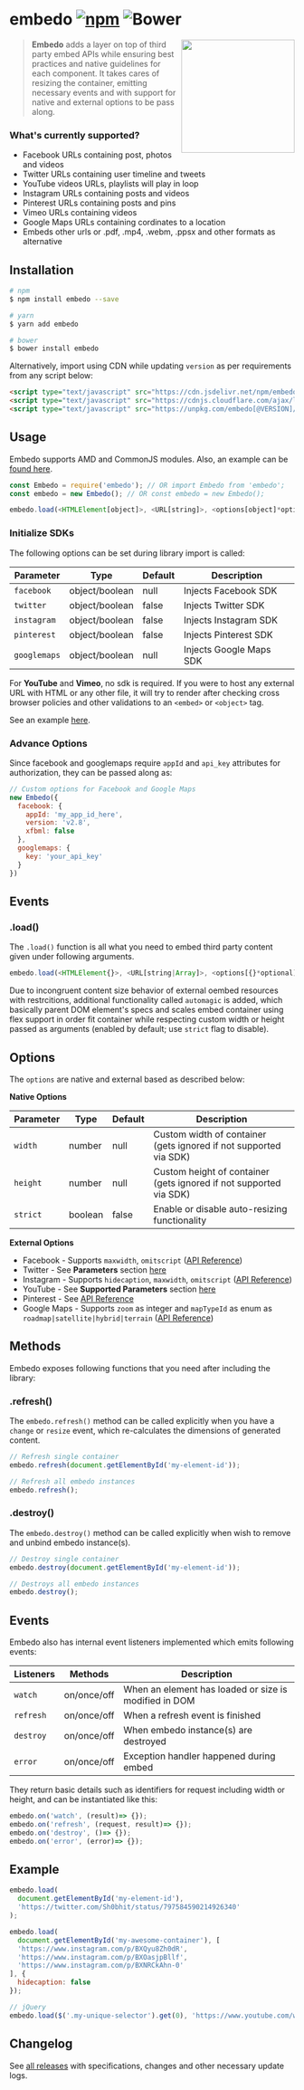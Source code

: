 # embedo [![npm](https://img.shields.io/npm/v/embedo.svg)](https://npmjs.org/package/embedo) ![Bower](https://img.shields.io/bower/v/embedo.svg)

<img src="https://cdn01.onzu.com/2017/3/5/14/embedo.png" height="200" align="right">

> **Embedo** adds a layer on top of third party embed APIs while ensuring best practices and native guidelines for each component. It takes cares of resizing the container, emitting necessary events and with support for native and external options to be pass along.

### What's currently supported?

* Facebook URLs containing post, photos and videos
* Twitter URLs containing user timeline and tweets
* YouTube videos URLs, playlists will play in loop
* Instagram URLs containing posts and videos
* Pinterest URLs containing posts and pins
* Vimeo URLs containing videos
* Google Maps URLs containing cordinates to a location
* Embeds other urls or .pdf, .mp4, .webm, .ppsx and other formats as alternative

## Installation

```sh
# npm
$ npm install embedo --save

# yarn
$ yarn add embedo

# bower
$ bower install embedo
```

Alternatively, import using CDN while updating `version` as per requirements from any script below:

```html
<script type="text/javascript" src="https://cdn.jsdelivr.net/npm/embedo/embedo.min.js"></script>
<script type="text/javascript" src="https://cdnjs.cloudflare.com/ajax/libs/embedo[/VERSION]/embedo.js"></script>
<script type="text/javascript" src="https://unpkg.com/embedo[@VERSION]/embedo.min.js"></script>
```

## Usage

Embedo supports AMD and CommonJS modules. Also, an example can be [found here](https://github.com/shobhitsharma/embedo/tree/master/docs/example).

```js
const Embedo = require('embedo'); // OR import Embedo from 'embedo';
const embedo = new Embedo(); // OR const embedo = new Embedo();

embedo.load(<HTMLElement[object]>, <URL[string]>, <options[object]*optional>);
```

### Initialize SDKs

The following options can be set during library import is called:

| Parameter       | Type     | Default    | Description                                    |
| -------------   |----------|------------|------------------------------------------------|
| `facebook`      | object/boolean   | null       | Injects Facebook SDK                           |
| `twitter`       | object/boolean  | false       | Injects Twitter SDK                            |
| `instagram`     | object/boolean  | false       | Injects Instagram SDK                          |
| `pinterest`     | object/boolean  | false      | Injects Pinterest SDK                          |
| `googlemaps`    | object/boolean   | null       | Injects Google Maps SDK                        |

For **YouTube** and **Vimeo**, no sdk is required. If you were to host any external URL with HTML or any other file, it will try to render after checking cross browser policies and other validations to an `<embed>` or `<object>` tag.

See an example [here](https://github.com/shobhitsharma/embedo/tree/master/docs/js/main.js).

### Advance Options

Since facebook and googlemaps require `appId` and `api_key` attributes for authorization, they can be passed along as:

```js
// Custom options for Facebook and Google Maps
new Embedo({
  facebook: {
    appId: 'my_app_id_here',
    version: 'v2.8',
    xfbml: false
  },
  googlemaps: {
    key: 'your_api_key'
  }
})
```

## Events

### .load()

The `.load()` function is all what you need to embed third party content given under following arguments. 

```js
embedo.load(<HTMLElement{}>, <URL[string|Array]>, <options[{}*optional]>)
```

Due to incongruent content size behavior of external oembed resources with restrcitions, additional functionality called `automagic` is added, which basically parent DOM element's specs and scales embed container using flex support in order fit container while respecting custom width or height passed as arguments (enabled by default; use `strict` flag to disable).


## Options

The `options` are native and external based as described below: 

**Native Options**

| Parameter       | Type     | Default    | Description                                    |
| -------------   |----------|------------|------------------------------------------------|
| `width`      | number   | null      | Custom width of container (gets ignored if not supported via SDK)    |
| `height`       | number   | null      | Custom height of container (gets ignored if not supported via SDK)                       |
| `strict`     | boolean  | false      | Enable or disable auto-resizing functionality                |

**External Options**

* Facebook - Supports `maxwidth`, `omitscript` ([API Reference](https://developers.facebook.com/docs/plugins/oembed-endpoints))
* Twitter - See **Parameters** section [here](https://dev.twitter.com/rest/reference/get/statuses/oembed)
* Instagram - Supports `hidecaption`, `maxwidth`, `omitscript` ([API Reference](https://www.instagram.com/developer/embedding/))
* YouTube - See **Supported Parameters** section [here](https://developers.google.com/youtube/player_parameters)
* Pinterest - See [API Reference](https://developers.pinterest.com/tools/widget-builder/)
* Google Maps - Supports `zoom` as integer and `mapTypeId` as enum as `roadmap|satellite|hybrid|terrain` ([API Reference](https://developers.google.com/maps/documentation/javascript/reference))


## Methods

Embedo exposes following functions that you need after including the library:
### .refresh()

The `embedo.refresh()` method can be called explicitly when you have a `change` or `resize` event, which re-calculates the dimensions of generated content.

```js
// Refresh single container
embedo.refresh(document.getElementById('my-element-id'));

// Refresh all embedo instances
embedo.refresh();
```

### .destroy()

The `embedo.destroy()` method can be called explicitly when wish to remove and unbind embedo instance(s).

```js
// Destroy single container
embedo.destroy(document.getElementById('my-element-id'));

// Destroys all embedo instances
embedo.destroy();
```

## Events

Embedo also has internal event listeners implemented which emits following events:

| Listeners   | Methods  |  Description                                |
| ------------|----------|---------------------------------------------|
| `watch`     | on/once/off   |  When an element has loaded or size is modified in DOM|
| `refresh`   | on/once/off   |  When a refresh event is finished      |
| `destroy`   | on/once/off   |  When embedo instance(s) are destroyed |
| `error`     | on/once/off   |  Exception handler happened during embed |

They return basic details such as identifiers for request including width or height, and can be instantiated like this:

```js
embedo.on('watch', (result)=> {});
embedo.on('refresh', (request, result)=> {});
embedo.on('destroy', ()=> {});
embedo.on('error', (error)=> {});
```

## Example

```js
embedo.load(
  document.getElementById('my-element-id'),
  'https://twitter.com/Sh0bhit/status/797584590214926340'
);

embedo.load(
  document.getElementById('my-awesome-container'), [
  'https://www.instagram.com/p/BXQyu8Zh0dR',
  'https://www.instagram.com/p/BXOasjpBllf',
  'https://www.instagram.com/p/BXNRCkAhn-0'
], {
  hidecaption: false
});

// jQuery
embedo.load($('.my-unique-selector').get(0), 'https://www.youtube.com/watch?v=Q6gYFO4iGlk');
```

## Changelog

See [all releases](https://github.com/shobhitsharma/embedo/releases) with specifications, changes and other necessary update logs.
